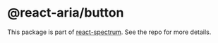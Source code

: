 # @react-aria/button

This package is part of [react-spectrum](https://github.com/watheia/rsp-kit). See the repo for more details.
